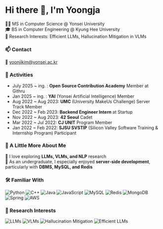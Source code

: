 <!-- Header Banner -->
<h1>Hi there 👋, I'm Yoongja</h1>

🧑‍🎓 MS in Computer Science @ Yonsei University  
🎓 BS in Computer Engineering @ Kyung Hee University  
🔬 Research Interests: Efficient LLMs, Hallucination Mitigation in VLMs  
<!-- 🌐 https://yoongja.github.io/ -->

<!-- Contact Section -->
### 📫 Contact

📧 [yoonjikim@yonsei.ac.kr](mailto:yoonjikim@yonsei.ac.kr)

<!-- Activities Section -->
### 💼 Activities

- July 2025 ~ ing. : **Open Source Contribution Academy** Member at Githru  
- Jan 2025 ~ ing. : **YAI** (Yonsei Artificial Intelligence) Member  
- Aug 2022 ~ Aug 2023: **UMC** (University MakeUs Challenge) Server Track Member  
- Dec 2022 ~ Feb 2023: **Backend Engineer Intern** at Startup  
- Nov 2022 ~ Aug 2023: **42 Seoul** Cadet  
- Mar 2022 ~ Jul 2022: **CJ UNIT** Program Member  
- Jan 2022 ~ Feb 2022: **SJSU SVSTIP** (Silicon Valley Software Training & Internship Program) Participant  

<!-- About Me Section -->
### 🌱 A Little More About Me

🤖 I love exploring **LLMs, VLMs, and NLP** research  
🧡 As an undergraduate, I especially enjoyed **server-side development**, particularly with **DBMS, MySQL, and Redis**  


<!-- Familiar With Section -->
### 🛠️ Familiar With

![Python](https://img.shields.io/badge/python-3670A0?style=for-the-badge&logo=python&logoColor=ffdd54)
![C++](https://img.shields.io/badge/c++-%2300599C.svg?style=for-the-badge&logo=c%2B%2B&logoColor=white)
![Java](https://img.shields.io/badge/java-%23ED8B00.svg?style=for-the-badge&logo=java&logoColor=white)
![JavaScript](https://img.shields.io/badge/javascript-%23F7DF1E.svg?style=for-the-badge&logo=javascript&logoColor=black)
![MySQL](https://img.shields.io/badge/mysql-%2300f.svg?style=for-the-badge&logo=mysql&logoColor=white)
![Redis](https://img.shields.io/badge/redis-%23DD0031.svg?style=for-the-badge&logo=redis&logoColor=white)
![MongoDB](https://img.shields.io/badge/mongodb-%2347A248.svg?style=for-the-badge&logo=mongodb&logoColor=white)
![Spring](https://img.shields.io/badge/spring-%236DB33F.svg?style=for-the-badge&logo=spring&logoColor=white)
![AWS](https://img.shields.io/badge/aws-%23FF9900.svg?style=for-the-badge&logo=amazonaws&logoColor=white)

<!-- Research Interests Section -->
### 🔬 Research Interests

![LLMs](https://img.shields.io/badge/LLMs-%23FFB6C1.svg?style=for-the-badge&logo=openai&logoColor=black)
![VLMs](https://img.shields.io/badge/VLMs-%238A2BE2.svg?style=for-the-badge&logo=opencv&logoColor=white)
![Hallucination Mitigation](https://img.shields.io/badge/Hallucination--Mitigation-%23FFA07A.svg?style=for-the-badge&logo=python&logoColor=white)
![Efficient LLMs](https://img.shields.io/badge/Efficient%20LLMs-%236A5ACD.svg?style=for-the-badge&logo=numpy&logoColor=white)


<!-- GitHub Stats Section -->
<!-- ##/# 📊 GitHub Stats -->

<!-- ![Top Langs](https://github-readme-stats.vercel.app/api/top-langs/?username=yoongja&layout=compact&theme=dracula&hide_border=true) -->
<!-- ![GitHub Stats](https://github-readme-stats.vercel.app/api?username=yoongja&show_icons=true&theme=dracula&hide_border=true) -->
